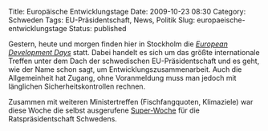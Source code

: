 Title: Europäische Entwicklungstage
Date: 2009-10-23 08:30
Category: Schweden
Tags: EU-Präsidentschaft, News, Politik
Slug: europaeische-entwicklungstage
Status: published

Gestern, heute und morgen finden hier in Stockholm die [*European
Development Days*](http://www.eudevdays.eu/) statt. Dabei handelt es
sich um das größte internationale Treffen unter dem Dach der
schwedischen EU-Präsidentschaft und es geht, wie der Name schon sagt, um
Entwicklungszusammenarbeit. Auch die Allgemeinheit hat Zugang, ohne
Voranmeldung muss man jedoch mit länglichen Sicherheitskontrollen
rechnen.

Zusammen mit weiteren Ministertreffen (Fischfangquoten, Klimaziele) war
diese Woche die selbst ausgerufene
[Super-Woche](http://www.se2009.eu/en/meetings_news/2009/10/19/super_week_kicks_off)
für die Ratspräsidentschaft Schwedens.

